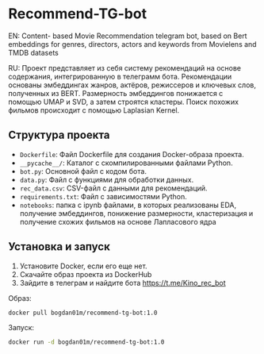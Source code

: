 # Recommend-TG-bot

EN: Content- based Movie Recommendation telegram bot, based on Bert embeddings for genres, directors, actors and keywords from Movielens and TMDB datasets

RU:  Проект представляет из себя систему рекомендаций на основе содержания, интегрированную в телеграмм бота.
Рекомендации основаны эмбеддингах жанров, актёров, режиссеров и ключевых слов, полученных из BERT. Размерность эмбеддингов понижается с помощью UMAP и SVD, а затем строятся кластеры. 
Поиск похожих фильмов происходит с помощью Laplasian Kernel.

## Структура проекта

- `Dockerfile`: Файл Dockerfile для создания Docker-образа проекта.
- `__pycache__/`: Каталог с скомпилированными файлами Python.
- `bot.py`: Основной файл с кодом бота.
- `data.py`: Файл с функциями для обработки данных.
- `rec_data.csv`: CSV-файл с данными для рекомендаций.
- `requirements.txt`: Файл с зависимостями Python.
- `notebooks`: папка с ipynb файлами, в которых реализованы EDA, получение эмбеддингов, понижение размерности, кластеризация и получение схожих фильмов на основе Лапласового ядра


## Установка и запуск

1. Установите Docker, если его еще нет.
2. Скачайте образ проекта из DockerHub
3. Зайдите в телеграм и найдите бота https://t.me/Kino_rec_bot
   
Образ:
```bash
docker pull bogdan01m/recommend-tg-bot:1.0
```
Запуск:
```bash
docker run -d bogdan01m/recommend-tg-bot:1.0
```



